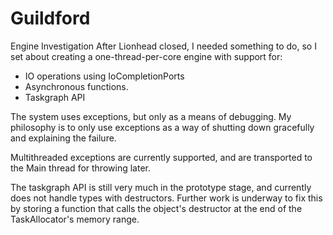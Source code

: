 # Guildford
Engine Investigation
After Lionhead closed, I needed something to do, so I set about creating a one-thread-per-core engine with support for:
* IO operations using IoCompletionPorts
* Asynchronous functions.
* Taskgraph API

The system uses exceptions, but only as a means of debugging.  My philosophy is to only use exceptions as a way of
shutting down gracefully and explaining the failure.

Multithreaded exceptions are currently supported, and are transported to the Main thread for throwing later.

The taskgraph API is still very much in the prototype stage, and currently does not handle types with destructors.
Further work is underway to fix this by storing a function that calls the object's destructor at the end of the TaskAllocator's
memory range.

